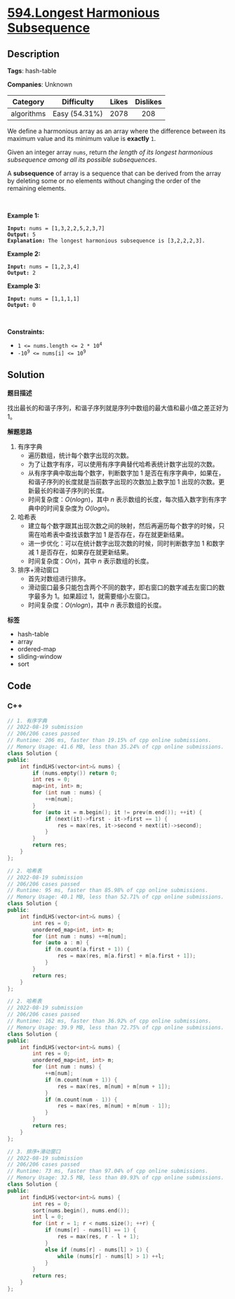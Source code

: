 # [594.Longest Harmonious Subsequence](https://leetcode.com/problems/longest-harmonious-subsequence/description/)

## Description

**Tags**: hash-table

**Companies**: Unknown

|  Category  |  Difficulty   | Likes | Dislikes |
| :--------: | :-----------: | :---: | :------: |
| algorithms | Easy (54.31%) | 2078  |   208    |

<p>We define a harmonious array as an array where the difference between its maximum value and its minimum value is <b>exactly</b> <code>1</code>.</p>

<p>Given an integer array <code>nums</code>, return <em>the length of its longest harmonious subsequence among all its possible subsequences</em>.</p>

<p>A <strong>subsequence</strong> of array is a sequence that can be derived from the array by deleting some or no elements without changing the order of the remaining elements.</p>

<p>&nbsp;</p>
<p><strong class="example">Example 1:</strong></p>

<pre><code><strong>Input:</strong> nums = [1,3,2,2,5,2,3,7]
<strong>Output:</strong> 5
<strong>Explanation:</strong> The longest harmonious subsequence is [3,2,2,2,3].</code></pre>

<p><strong class="example">Example 2:</strong></p>

<pre><code><strong>Input:</strong> nums = [1,2,3,4]
<strong>Output:</strong> 2</code></pre>

<p><strong class="example">Example 3:</strong></p>

<pre><code><strong>Input:</strong> nums = [1,1,1,1]
<strong>Output:</strong> 0</code></pre>

<p>&nbsp;</p>
<p><strong>Constraints:</strong></p>

<ul>
  <li><code>1 &lt;= nums.length &lt;= 2 * 10<sup>4</sup></code></li>
  <li><code>-10<sup>9</sup> &lt;= nums[i] &lt;= 10<sup>9</sup></code></li>
</ul>

## Solution

**题目描述**

找出最长的和谐子序列，和谐子序列就是序列中数组的最大值和最小值之差正好为 1。

**解题思路**

1. 有序字典
   - 遍历数组，统计每个数字出现的次数。
   - 为了让数字有序，可以使用有序字典替代哈希表统计数字出现的次数。
   - 从有序字典中取出每个数字，判断数字加 1 是否在有序字典中，如果在，和谐子序列的长度就是当前数字出现的次数加上数字加 1 出现的次数。更新最长的和谐子序列的长度。
   - 时间复杂度：$O(nlogn)$，其中 $n$ 表示数组的长度，每次插入数字到有序字典中的时间复杂度为 $O(logn)$。
2. 哈希表
   - 建立每个数字跟其出现次数之间的映射，然后再遍历每个数字的时候，只需在哈希表中查找该数字加 1 是否存在，存在就更新结果。
   - 进一步优化：可以在统计数字出现次数的时候，同时判断数字加 1 和数字减 1 是否存在，如果存在就更新结果。
   - 时间复杂度：$O(n)$，其中 $n$ 表示数组的长度。
3. 排序+滑动窗口
   - 首先对数组进行排序。
   - 滑动窗口最多只能包含两个不同的数字，即右窗口的数字减去左窗口的数字最多为 1。如果超过 1，就需要缩小左窗口。
   - 时间复杂度：$O(nlogn)$，其中 $n$ 表示数组的长度。

**标签**

- hash-table
- array
- ordered-map
- sliding-window
- sort

<!-- code start -->
## Code

### C++

```cpp
// 1. 有序字典
// 2022-08-19 submission
// 206/206 cases passed
// Runtime: 206 ms, faster than 19.15% of cpp online submissions.
// Memory Usage: 41.6 MB, less than 35.24% of cpp online submissions.
class Solution {
public:
    int findLHS(vector<int>& nums) {
        if (nums.empty()) return 0;
        int res = 0;
        map<int, int> m;
        for (int num : nums) {
            ++m[num];
        }
        for (auto it = m.begin(); it != prev(m.end()); ++it) {
            if (next(it)->first - it->first == 1) {
                res = max(res, it->second + next(it)->second);
            }
        }
        return res;
    }
};
```

```cpp
// 2. 哈希表
// 2022-08-19 submission
// 206/206 cases passed
// Runtime: 95 ms, faster than 85.98% of cpp online submissions.
// Memory Usage: 40.1 MB, less than 52.71% of cpp online submissions.
class Solution {
public:
    int findLHS(vector<int>& nums) {
        int res = 0;
        unordered_map<int, int> m;
        for (int num : nums) ++m[num];
        for (auto a : m) {
            if (m.count(a.first + 1)) {
                res = max(res, m[a.first] + m[a.first + 1]);
            }
        }
        return res;
    }
};
```

```cpp
// 2. 哈希表
// 2022-08-19 submission
// 206/206 cases passed
// Runtime: 162 ms, faster than 36.92% of cpp online submissions.
// Memory Usage: 39.9 MB, less than 72.75% of cpp online submissions.
class Solution {
public:
    int findLHS(vector<int>& nums) {
        int res = 0;
        unordered_map<int, int> m;
        for (int num : nums) {
            ++m[num];
            if (m.count(num + 1)) {
                res = max(res, m[num] + m[num + 1]);
            }
            if (m.count(num - 1)) {
                res = max(res, m[num] + m[num - 1]);
            }
        }
        return res;
    }
};
```

```cpp
// 3. 排序+滑动窗口
// 2022-08-19 submission
// 206/206 cases passed
// Runtime: 73 ms, faster than 97.04% of cpp online submissions.
// Memory Usage: 32.5 MB, less than 89.93% of cpp online submissions.
class Solution {
public:
    int findLHS(vector<int>& nums) {
        int res = 0;
        sort(nums.begin(), nums.end());
        int l = 0;
        for (int r = 1; r < nums.size(); ++r) {
            if (nums[r] - nums[l] == 1) {
                res = max(res, r - l + 1);
            }
            else if (nums[r] - nums[l] > 1) {
                while (nums[r] - nums[l] > 1) ++l;
            }
        }
        return res;
    }
};
```

<!-- code end -->
